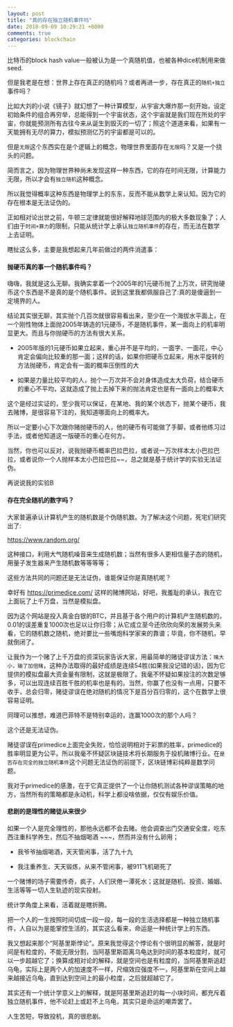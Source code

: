 ```yaml
---
layout: post
title: "真的存在独立随机事件吗"
date: 2018-09-09 10:29:21 +0800
comments: true
categories: blockchain
---
```


比特币的block hash value一般被认为是一个真随机值，也被各种dice机制用来做seed.

但是我老是在想：世界上存在真正的随机吗？或者再进一步，存在真正的`随机+独立`事件吗？

<!-- more -->

比如大刘的小说《镜子》就幻想了一种计算模型，从宇宙大爆炸那一刻开始，设定初始条件的组合再穷举，总能得到一个宇宙状态，这个宇宙就是我们现在所处的宇宙，你就能预测所有古往今来从诞生到毁灭的一切了；照这个道道来看，如果有一天能拥有无尽的算力，模拟预测亿万的宇宙都是可以的。

但是`无限`这个东西实在是个逻辑上的概念，物理世界里面存在`无限`吗？又是一个挠头的问题。

简而言之，因为物理世界种尚未发现这样一种东西，它的存在时间无限，计算能力无限，所以才会有`独立随机`这种概念。

所以我觉得概率这种东西是物理学上的东东，反而不能从数学上来认知。因为它的存在根本是无法证伪的。

正如相对论出世之前，牛顿三定律就能很好解释地球范围内的极大多数现象了；人们由于`时间+算力`的限制，只能从统计学上承认`独立随机事件`的存在，而无法在数学上去证明。


瞎扯这么多，主要是我想起来几年前做过的两件消遣事：

#### 抛硬币真的事一个随机事件吗？

嗨嗨，我就是这么无聊。我确实拿着一个2005年的1元硬币抛了上万次，研究抛硬币这个东西是不是真的是个随机事件。说到这里我都佩服自己了:真的是傻逼到一定境界的人。

结论其实很无聊，其实抛个几百次就很容易看出来，至少在一个海拔水平面上，在一个刚性物体上面抛2005年铸造的1元硬币，不是随机事件，某一面向上的机率明显更大。而且与你抛硬币的方法有很大关系。

* 2005年版的1元硬币如果立起来，重心并不是平均的，一面字、一面花，中心肯定会偏向比较重的那一面；这样的话，如果你把硬币立起来，用水平旋转的方法抛硬币，肯定会有一面的概率压倒性的大

* 如果是力量比较平均的人，抛个一万次并不会对身体造成太大负荷，结合硬币的重心不平均，这就造成了抛上去掉下来的抛法肯定也是有一面向上的概率大


这个是经过实证的，至少我可以保证，在某地、我的某个状态下，抛某个硬币，我去赌博，是很容易下注的，我知道哪面向上的概率大。

所以一定要小心下次跟你赌抛硬币的人，他的硬币有可能做了手脚，或者他练习过手法，或者他知道这一版硬币的重心在何方。

当然，你也可以反对，说我抛硬币概率巴拉巴拉，或者说一万次样本太小巴拉巴拉，或者说你一个人抛样本太小巴拉巴拉~~，总之就是基于统计学的实验无法证伪。

再说说我的实验B

#### 存在完全随机的数字吗？

大家普遍承认计算机产生的随机数是个伪随机数。为了解决这个问题，死宅们研究出了:

https://www.random.org/

这种接口，利用大气随机噪音来生成随机数；当然有很多人更相信量子态的随机，用量子发生器来产生随机数等等等等；

这些方法共同的问题还是无法证伪，谁能保证你是真随机呢？

幸好有 https://primedice.com/ 这样的赌博网站，好吧，我羞耻的承认，我在它上面玩了上千万盘，当然是模拟盘。

因为这个网站是投入真金白银的BTC，并且基于各个用户的计算机产生随机数的，0.01的误差重复1000次也足以让你归零；从它成立至今还欣欣向荣的发展势头来看，它的随机数之随机，绝对要比一些嘴炮科学家来的靠谱；毕竟，你不随机，早就倒闭了。

让我作为一个赌了上千万盘的资深玩家告诉大家，用最简单的赌徒谬误方法：`赌大小，输了加倍赌`，这种办法取得的最好成绩是连续54胜(如果我没记错的话)，因为它提供的模拟盘最大资金量有限制，这就是极限了。我毫不怀疑如果投注的次数足够多，可以出现连续百胜千胜的机率也是有的。当然，你赢了也没有一点用，只要不收手，总会归零，赌徒谬误在绝对随机的情况下是百分百归零的，这个在数学上很容易证明。

同理可以推想，难道巴菲特不是特别幸运的，连赢1000次的那个人吗？

这个还是无法证伪。

赌徒谬误在primedice上面完全失败，恰恰说明相对于彩票的胜率，primedice的胜率明显更为公平。所以我毫不怀疑区块链技术将长期服务于投机赌博行业。在`是否存在完全的独立随机事件`这个问题无法证伪的前提下，区块链博彩纯粹是数学问题。

我对于primedice的感激，在于它真正提供了一个让你随机测试各种谬误策略的地方，当然所有的策略都是永动机，科学上都没啥依据，仅仅有娱乐价值。


#### 悲剧的是理性的赌徒从来很少

如果一个人是完全理性的，那他永远都不会去赌。他会调查出门交通安全度，吃东西注重科学养生，然后不抽烟喝酒 ~~~，然而并没有什么卵用；

* 我爷爷抽烟喝酒，天天管闲事，活了九十九

* 我注重养生、天天锻炼，从来不管闲事，被911飞机砸死了


一个赌博的场子需要传奇，疯子，人们厌倦一潭死水；这就是随机、投资、婚姻、生活等等一切人生轨迹的现实投射。

统计学角度上来看，活着就是瞎折腾。

把一个人的一生按照时间切成一段一段，每一段的生活选择都是一种独立随机事件，人自以为是能掌控生活的，其实这么看来，命运是一种统计学上的东西。

我又想起来那个“阿基里斯悖论"。原来我觉得这个悖论有个很明显的解答，就是时间是有粒度的，不能无限分割，当阿基里斯距离乌龟达到时间的基本粒度时，就可以一步超越它了；换算成相对论的解释，就是空间也是有粒度的，当阿基里斯追赶乌龟，实际上是两个人的加速度不一样，尺缩效应强度不一，阿基里斯在空间上越来越接近乌龟，直到达到空间上的最小粒度，之后就超越它了。

其实还有一个统计学意义上的解释，就是阿基里斯追赶的每一小块时间，都充斥着独立随机事件，他不论赶上或赶不上乌龟，其实只是命运的嘲弄罢了。

人生苦短，导致投机，真的很悲剧。
